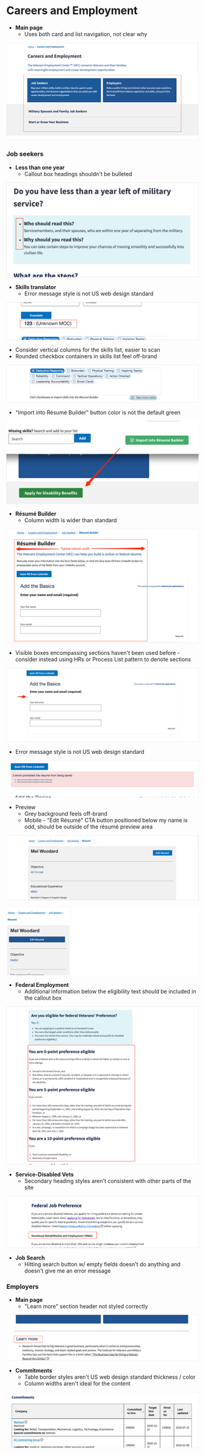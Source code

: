 # Careers and Employment

- **Main page**
  - Uses both card and list navigation, not clear why

![](images/careers-nav.png)

### Job seekers

- **Less than one year**
  - Callout box headings shouldn't be bulleted

![](images/careers-callout.png)

- **Skills translator**
  - Error message style is not US web design standard

![](images/skills-error.png)

  - Consider vertical columns for the skills list, easier to scan
  - Rounded checkbox containers in skills list feel off-brand

![](images/skills-checkbox.png)

  - "Import into Résumé Builder" button color is not the default green

![](images/skills-import-button.png)

- **Résumé Builder**
  - Column width is wider than standard

![](images/resume-width.png)

  - Visible boxes encompassing sections haven't been used before - consider instead using HRs or Process List pattern to denote sections

![](images/resume-box.png)

  - Error message style is not US web design standard

![](images/resume-error.png)

  - Preview
    - Grey background feels off-brand
    - Mobile - "Edit Résumé" CTA button positioned below my name is odd, should be outside of the résumé preview area

![](images/resume-preview.png)

![](images/resume-preview-mobile-2.png)

- **Federal Employment**
  - Additional information below the eligibility text should be included in the callout box

![](images/careers-federal.png)

- **Service-Disabled Vets**
  - Secondary heading styles aren't consistent with other parts of the site

![](images/careers-service-disabled.png)

- **Job Search**
  - Hitting search button w/ empty fields doesn't do anything and doesn't give me an error message

### Employers

- **Main page**
  - "Learn more" section header not styled correctly

![](images/employers-header.png)

- **Commitments**
  - Table border styles aren't US web design standard thickness / color
  - Column widths aren't ideal for the content

![](images/commitments-table.png)
